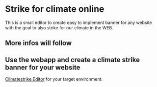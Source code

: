 # Strike for climate online

This is a small editor to create easy to implement banner for any website with the goal to also strike for our climate in the WEB.

## More infos will follow

## Use the webapp and create a climate strike banner for your website

[Climatestrike Editor](https://climatestrike.happyinbox.io) for your target environment.
